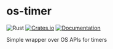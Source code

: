 # os-timer

![Rust](https://github.com/DoumanAsh/os-timer/workflows/Rust/badge.svg?branch=master)
[![Crates.io](https://img.shields.io/crates/v/os-timer.svg)](https://crates.io/crates/os-timer)
[![Documentation](https://docs.rs/os-timer/badge.svg)](https://docs.rs/crate/os-timer/)

Simple wrapper over OS APIs for timers
